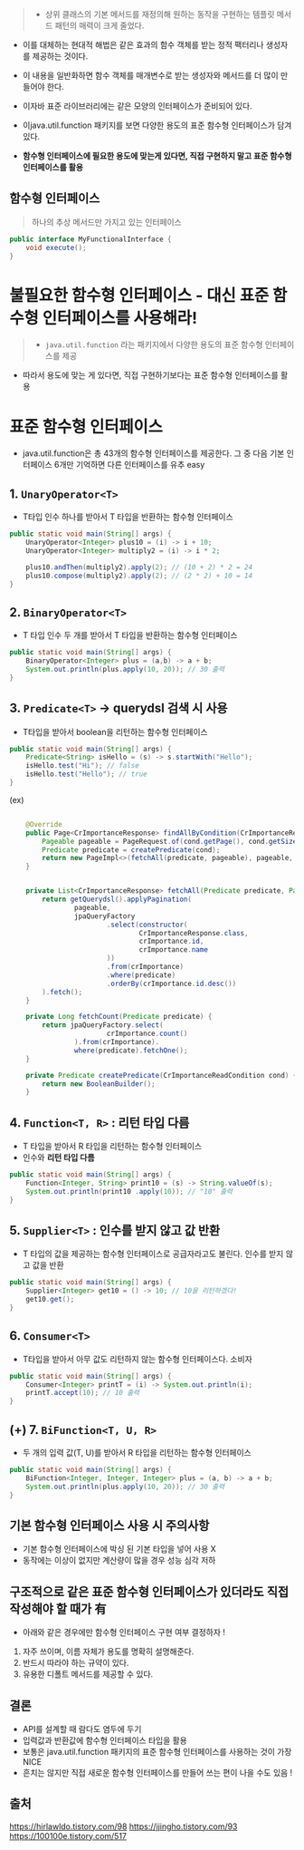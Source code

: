> - 상위 클래스의 기본 메서드를 재정의해 원하는 동작을 구현하는 템플릿 메서드 패턴의 매력이 크게 줄었다.
- 이를 대체하는 현대적 해법은 같은 효과의 함수 객체를 받는 정적 팩터리나 생성자를 제공하는 것이다.
- 이 내용을 일반화하면 함수 객체를 매개변수로 받는 생성자와 메서드를 더 많이 만들어야 한다.

- 이자바 표준 라이브러리에는 같은 모양의 인터페이스가 준비되어 있다.
- 이java.util.function 패키지를 보면 다양한 용도의 표준 함수형 인터페이스가 담겨있다.
- **함수형 인터페이스에 필요한 용도에 맞는게 있다면, 직접 구현하지 말고 표준 함수형 인터페이스를 활용**

## 함수형 인터페이스 
> 하나의 추상 메서드만 가지고 있는 인터페이스

```java
public interface MyFunctionalInterface {
    void execute();
}
```

# 불필요한 함수형 인터페이스 - 대신 표준 함수형 인터페이스를 사용해라! 

> - `java.util.function`  라는 패키지에서 다양한 용도의 표준 함수형 인터페이스를 제공
- 따라서 용도에 맞는 게 있다면, 직접 구현하기보다는 표준 함수형 인터페이스를 활용

# 표준 함수형 인터페이스
- java.util.function은 총 43개의 함수형 인터페이스를 제공한다. 그 중 다음 기본 인터페이스 6개만 기억하면 다른 인터페이스를 유추 easy 

## 1. `UnaryOperator<T>`
- T타입 인수 하나를 받아서 T 타입을 반환하는 함수형 인터페이스
```java
public static void main(String[] args) {
	UnaryOperator<Integer> plus10 = (i) -> i + 10;
	UnaryOperator<Integer> multiply2 = (i) -> i * 2;

	plus10.andThen(multiply2).apply(2); // (10 + 2) * 2 = 24
	plus10.compose(multiply2).apply(2); // (2 * 2) + 10 = 14
}
```

## 2. `BinaryOperator<T>`
- T 타입 인수 두 개를 받아서 T 타입을 반환하는 함수형 인터페이스
```java
public static void main(String[] args) {
	BinaryOperator<Integer> plus = (a,b) -> a + b;
	System.out.println(plus.apply(10, 20)); // 30 출력
}
```

## 3. `Predicate<T>` -> querydsl 검색 시 사용
- T타입을 받아서 boolean을 리턴하는 함수형 인터페이스
```java
public static void main(String[] args) {
	Predicate<String> isHello = (s) -> s.startWith("Hello");
	isHello.test("Hi"); // false
	isHello.test("Hello"); // true
}
```

(ex)
```java

    @Override
    public Page<CrImportanceResponse> findAllByCondition(CrImportanceReadCondition cond) {
        Pageable pageable = PageRequest.of(cond.getPage(), cond.getSize());
        Predicate predicate = createPredicate(cond);
        return new PageImpl<>(fetchAll(predicate, pageable), pageable, fetchCount(predicate));
    }


    private List<CrImportanceResponse> fetchAll(Predicate predicate, Pageable pageable) {  
        return getQuerydsl().applyPagination(
                pageable,
                jpaQueryFactory
                        .select(constructor(
                                CrImportanceResponse.class,
                                crImportance.id,
                                crImportance.name
                        ))
                        .from(crImportance)
                        .where(predicate)
                        .orderBy(crImportance.id.desc())
        ).fetch();
    }

    private Long fetchCount(Predicate predicate) { 
        return jpaQueryFactory.select(
                        crImportance.count()
                ).from(crImportance).
                where(predicate).fetchOne();
    }

    private Predicate createPredicate(CrImportanceReadCondition cond) { // 8
        return new BooleanBuilder();
    }

```


## 4. `Function<T, R>` : 리턴 타입 다름
- T 타입을 받아서 R 타입을 리턴하는 함수형 인터페이스
- 인수와 **리턴 타입 다름**
```java
public static void main(String[] args) {
	Function<Integer, String> print10 = (s) -> String.valueOf(s);
	System.out.println(print10 .apply(10)); // "10" 출력
}
```

## 5. `Supplier<T>` : 인수를 받지 않고 값 반환
- T 타입의 값을 제공하는 함수형 인터페이스로 공급자라고도 불린다. 인수를 받지 않고 값을 반환
```java
public static void main(String[] args) {
	Supplier<Integer> get10 = () -> 10; // 10을 리턴하겠다!
	get10.get();
}
```

## 6. `Consumer<T>`
- T타입을 받아서 아무 값도 리턴하지 않는 함수형 인터페이스다. 소비자
```java
public static void main(String[] args) {
	Consumer<Integer> printT = (i) -> System.out.println(i);
	printT.accept(10); // 10 출력
}
```

## (+) 7. `BiFunction<T, U, R>` 
- 두 개의 입력 값(T, U)를 받아서 R 타입을 리턴하는 함수형 인터페이스
```java
public static void main(String[] args) {
	BiFunction<Integer, Integer, Integer> plus = (a, b) -> a + b;
	System.out.println(plus.apply(10, 20)); // 30 출력
}
```

## 기본 함수형 인터페이스 사용 시 주의사항
- 기본 함수형 인터페이스에 박싱 된 기본 타입을 넣어 사용 X
- 동작에는 이상이 없지만 계산량이 많을 경우 성능 심각 저하 

## 구조적으로 같은 표준 함수형 인터페이스가 있더라도 직접 작성해야 할 때가 有
- 아래와 같은 경우에만 함수형 인터페이스 구현 여부 결정하자 ! 
1. 자주 쓰이며, 이름 자체가 용도를 명확히 설명해준다.
2. 반드시 따라야 하는 규약이 있다.
3. 유용한 디폴트 메서드를 제공할 수 있다.


## 결론 
- API를 설계할 때 람다도 염두에 두기
- 입력값과 반환값에 함수형 인터페이스 타입을 활용 
- 보통은 java.util.function 패키지의 표준 함수형 인터페이스를 사용하는 것이 가장 NICE
- 흔치는 않지만 직접 새로운 함수형 인터페이스를 만들어 쓰는 편이 나을 수도 있음 !

## 출처
https://hirlawldo.tistory.com/98 
https://jjingho.tistory.com/93
https://100100e.tistory.com/517